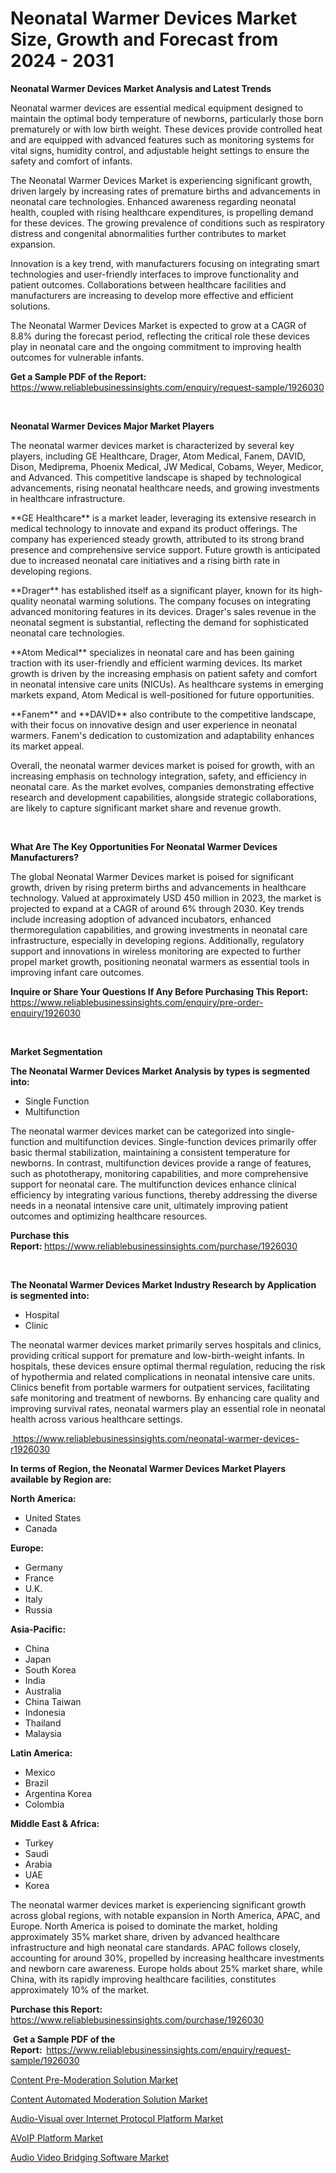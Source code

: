 <p><h1>Neonatal Warmer Devices Market Size, Growth and Forecast from 2024 - 2031</h1></p><p><strong>Neonatal Warmer Devices Market Analysis and Latest Trends</strong></p>
<p><p>Neonatal warmer devices are essential medical equipment designed to maintain the optimal body temperature of newborns, particularly those born prematurely or with low birth weight. These devices provide controlled heat and are equipped with advanced features such as monitoring systems for vital signs, humidity control, and adjustable height settings to ensure the safety and comfort of infants.</p><p>The Neonatal Warmer Devices Market is experiencing significant growth, driven largely by increasing rates of premature births and advancements in neonatal care technologies. Enhanced awareness regarding neonatal health, coupled with rising healthcare expenditures, is propelling demand for these devices. The growing prevalence of conditions such as respiratory distress and congenital abnormalities further contributes to market expansion.</p><p>Innovation is a key trend, with manufacturers focusing on integrating smart technologies and user-friendly interfaces to improve functionality and patient outcomes. Collaborations between healthcare facilities and manufacturers are increasing to develop more effective and efficient solutions. </p><p>The Neonatal Warmer Devices Market is expected to grow at a CAGR of 8.8% during the forecast period, reflecting the critical role these devices play in neonatal care and the ongoing commitment to improving health outcomes for vulnerable infants.</p></p>
<p><strong>Get a Sample PDF of the Report:&nbsp;</strong> <a href="https://www.reliablebusinessinsights.com/enquiry/request-sample/1926030?utm_campaign=1609&utm_medium=2&utm_source=Github&utm_content=ia&utm_term=25102024&utm_id=neonatal-warmer-devices">https://www.reliablebusinessinsights.com/enquiry/request-sample/1926030</a></p>
<p>&nbsp;</p>
<p><strong>Neonatal Warmer Devices Major Market Players</strong></p>
<p><p>The neonatal warmer devices market is characterized by several key players, including GE Healthcare, Drager, Atom Medical, Fanem, DAVID, Dison, Mediprema, Phoenix Medical, JW Medical, Cobams, Weyer, Medicor, and Advanced. This competitive landscape is shaped by technological advancements, rising neonatal healthcare needs, and growing investments in healthcare infrastructure.</p><p>**GE Healthcare** is a market leader, leveraging its extensive research in medical technology to innovate and expand its product offerings. The company has experienced steady growth, attributed to its strong brand presence and comprehensive service support. Future growth is anticipated due to increased neonatal care initiatives and a rising birth rate in developing regions.</p><p>**Drager** has established itself as a significant player, known for its high-quality neonatal warming solutions. The company focuses on integrating advanced monitoring features in its devices. Drager's sales revenue in the neonatal segment is substantial, reflecting the demand for sophisticated neonatal care technologies.</p><p>**Atom Medical** specializes in neonatal care and has been gaining traction with its user-friendly and efficient warming devices. Its market growth is driven by the increasing emphasis on patient safety and comfort in neonatal intensive care units (NICUs). As healthcare systems in emerging markets expand, Atom Medical is well-positioned for future opportunities.</p><p>**Fanem** and **DAVID** also contribute to the competitive landscape, with their focus on innovative design and user experience in neonatal warmers. Fanem's dedication to customization and adaptability enhances its market appeal.</p><p>Overall, the neonatal warmer devices market is poised for growth, with an increasing emphasis on technology integration, safety, and efficiency in neonatal care. As the market evolves, companies demonstrating effective research and development capabilities, alongside strategic collaborations, are likely to capture significant market share and revenue growth.</p></p>
<p>&nbsp;</p>
<p><strong>What Are The Key Opportunities For Neonatal Warmer Devices Manufacturers?</strong></p>
<p><p>The global Neonatal Warmer Devices market is poised for significant growth, driven by rising preterm births and advancements in healthcare technology. Valued at approximately USD 450 million in 2023, the market is projected to expand at a CAGR of around 6% through 2030. Key trends include increasing adoption of advanced incubators, enhanced thermoregulation capabilities, and growing investments in neonatal care infrastructure, especially in developing regions. Additionally, regulatory support and innovations in wireless monitoring are expected to further propel market growth, positioning neonatal warmers as essential tools in improving infant care outcomes.</p></p>
<p><strong>Inquire or Share Your Questions If Any Before Purchasing This Report:</strong> <a href="https://www.reliablebusinessinsights.com/enquiry/pre-order-enquiry/1926030?utm_campaign=1609&utm_medium=2&utm_source=Github&utm_content=ia&utm_term=25102024&utm_id=neonatal-warmer-devices">https://www.reliablebusinessinsights.com/enquiry/pre-order-enquiry/1926030</a></p>
<p>&nbsp;</p>
<p><strong>Market Segmentation</strong></p>
<p><strong>The Neonatal Warmer Devices Market Analysis by types is segmented into:</strong></p>
<p><ul><li>Single Function</li><li>Multifunction</li></ul></p>
<p><p>The neonatal warmer devices market can be categorized into single-function and multifunction devices. Single-function devices primarily offer basic thermal stabilization, maintaining a consistent temperature for newborns. In contrast, multifunction devices provide a range of features, such as phototherapy, monitoring capabilities, and more comprehensive support for neonatal care. The multifunction devices enhance clinical efficiency by integrating various functions, thereby addressing the diverse needs in a neonatal intensive care unit, ultimately improving patient outcomes and optimizing healthcare resources.</p></p>
<p><strong>Purchase this Report:&nbsp;</strong><a href="https://www.reliablebusinessinsights.com/purchase/1926030?utm_campaign=1609&utm_medium=2&utm_source=Github&utm_content=ia&utm_term=25102024&utm_id=neonatal-warmer-devices">https://www.reliablebusinessinsights.com/purchase/1926030</a></p>
<p>&nbsp;</p>
<p><strong>The Neonatal Warmer Devices Market Industry Research by Application is segmented into:</strong></p>
<p><ul><li>Hospital</li><li>Clinic</li></ul></p>
<p><p>The neonatal warmer devices market primarily serves hospitals and clinics, providing critical support for premature and low-birth-weight infants. In hospitals, these devices ensure optimal thermal regulation, reducing the risk of hypothermia and related complications in neonatal intensive care units. Clinics benefit from portable warmers for outpatient services, facilitating safe monitoring and treatment of newborns. By enhancing care quality and improving survival rates, neonatal warmers play an essential role in neonatal health across various healthcare settings.</p></p>
<p><a href="https://www.reliablebusinessinsights.com/neonatal-warmer-devices-r1926030?utm_campaign=1609&utm_medium=2&utm_source=Github&utm_content=ia&utm_term=25102024&utm_id=neonatal-warmer-devices">&nbsp;https://www.reliablebusinessinsights.com/neonatal-warmer-devices-r1926030</a></p>
<p><strong>In terms of Region, the Neonatal Warmer Devices Market Players available by Region are:</strong></p>
<p>
    <p> <strong> North America: </strong>
        <ul>
            <li>United States</li>
            <li>Canada</li>
        </ul>
        </p> 
    <p> <strong> Europe: </strong>
        <ul>
            <li>Germany</li>
            <li>France</li>
            <li>U.K.</li>
            <li>Italy</li>
            <li>Russia</li>
        </ul>
        </p> 
    <p> <strong> Asia-Pacific: </strong>
        <ul>
            <li>China</li>
            <li>Japan</li>
            <li>South Korea</li>
            <li>India</li>
            <li>Australia</li>
            <li>China Taiwan</li>
            <li>Indonesia</li>
            <li>Thailand</li>
            <li>Malaysia</li>
        </ul>
        </p> 
    <p> <strong> Latin America: </strong>
        <ul>
            <li>Mexico</li>
            <li>Brazil</li>
            <li>Argentina Korea</li>
            <li>Colombia</li>
        </ul>
        </p> 
    <p> <strong> Middle East & Africa: </strong>
        <ul>
            <li>Turkey</li>
            <li>Saudi</li>
            <li>Arabia</li>
            <li>UAE</li>
            <li>Korea</li>
        </ul>
    </p>
    </p>
<p><p>The neonatal warmer devices market is experiencing significant growth across global regions, with notable expansion in North America, APAC, and Europe. North America is poised to dominate the market, holding approximately 35% market share, driven by advanced healthcare infrastructure and high neonatal care standards. APAC follows closely, accounting for around 30%, propelled by increasing healthcare investments and newborn care awareness. Europe holds about 25% market share, while China, with its rapidly improving healthcare facilities, constitutes approximately 10% of the market.</p></p>
<p><strong>Purchase this Report: </strong><a href="https://www.reliablebusinessinsights.com/purchase/1926030?utm_campaign=1609&utm_medium=2&utm_source=Github&utm_content=ia&utm_term=25102024&utm_id=neonatal-warmer-devices">https://www.reliablebusinessinsights.com/purchase/1926030</a></p>
<p>&nbsp;<strong>Get a Sample PDF of the Report:&nbsp;&nbsp;</strong><a href="https://www.reliablebusinessinsights.com/enquiry/request-sample/1926030?utm_campaign=1609&utm_medium=2&utm_source=Github&utm_content=ia&utm_term=25102024&utm_id=neonatal-warmer-devices">https://www.reliablebusinessinsights.com/enquiry/request-sample/1926030</a></p>
<p><strong></strong></p>
<p><p><a href="https://www.linkedin.com/pulse/content-pre-moderation-solution-market-segmentation-geographical-p7xlf?utm_campaign=1609&utm_medium=2&utm_source=Github&utm_content=ia&utm_term=25102024&utm_id=neonatal-warmer-devices">Content Pre-Moderation Solution Market</a></p><p><a href="https://www.linkedin.com/pulse/global-perspectives-content-automated-moderation-solution-ufsrc?utm_campaign=1609&utm_medium=2&utm_source=Github&utm_content=ia&utm_term=25102024&utm_id=neonatal-warmer-devices">Content Automated Moderation Solution Market</a></p><p><a href="https://www.linkedin.com/pulse/pulse-audio-visual-over-internet-protocol-platform-rhythms-otbnf?utm_campaign=1609&utm_medium=2&utm_source=Github&utm_content=ia&utm_term=25102024&utm_id=neonatal-warmer-devices">Audio-Visual over Internet Protocol Platform Market</a></p><p><a href="https://www.linkedin.com/pulse/exploring-avoip-platform-market-dynamics-revenue-analysis-growth-korte?utm_campaign=1609&utm_medium=2&utm_source=Github&utm_content=ia&utm_term=25102024&utm_id=neonatal-warmer-devices">AVoIP Platform Market</a></p><p><a href="https://www.linkedin.com/pulse/audio-video-bridging-software-mosaic-piecing-together-bzimf?utm_campaign=1609&utm_medium=2&utm_source=Github&utm_content=ia&utm_term=25102024&utm_id=neonatal-warmer-devices">Audio Video Bridging Software Market</a></p></p>